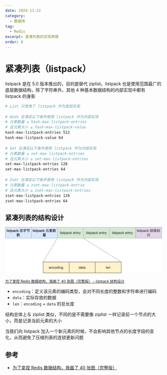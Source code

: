 ```yaml
---
date: 2024-11-22
category:
  - 数据库
tag:
  - Redis
excerpt: 紧凑列表的实现原理
order: 8
---
```


# 紧凑列表（listpack）

listpack 是在 5.0 版本推出的，目的是替代 ziplist。listpack 也是使用范围最广的底层数据结构，除了字符串外，其他 4 种基本数据结构的内部实现中都有 listpack 的身影

```bash
# List 只使用了 listpack 作为底层实现

# Hash 在满足以下条件使用 listpack 作为内部实现
# 元素数量 ≤ hash-max-listpack-entries
# 且元素大小 ≤ hash-max-listpack-value 
hash-max-listpack-entries 512
hash-max-listpack-value 64

# Set 在满足以下条件使用 listpack 作为内部实现
# 元素数量 ≤ set-max-listpack-entries
# 且元素大小 ≤ set-max-listpack-entries
set-max-listpack-entries 128
set-max-listpack-entries 64

# Zset 在满足以下条件使用 listpack 作为内部实现
# 元素数量 ≤ zset-max-listpack-entrie
# 且元素大小 ≤ zset-max-listpack-entries
zset-max-listpack-entries 128
zset-max-listpack-entries 64
```

## 紧凑列表的结构设计

![](.\md.assets\listpack.png)

<small>[为了拿捏 Redis 数据结构，我画了 40 张图（完整版） - listpack 结构设计](https://mp.weixin.qq.com/s?__biz=MzUxODAzNDg4NQ==&mid=2247501112&idx=1&sn=e42b6c61c6747e2c2f3b890ab4e4b844&chksm=f98d8192cefa0884606c5284499d76eeb3966ac2d3de9fbc4a405448313dcf79eb41b7c9501e&scene=178&cur_album_id=1790401816640225283#rd)</small>

- `encoding`：定义该元素的编码类型，会对不同长度的整数和字符串进行编码
- `data`：实际存放的数据
- `len`：`encoding` + `data` 的总长度

结构总体上与 ziplist 类似，不同的是不需要像 ziplist 一样记录前一个节点的大小，而是记录当前元素的大小

当我们向 listpack 加入一个新元素的时候，不会影响其他节点的长度字段的变化，从而避免了压缩列表的连锁更新问题

## 参考

- [为了拿捏 Redis 数据结构，我画了 40 张图（完整版）](https://mp.weixin.qq.com/s?__biz=MzUxODAzNDg4NQ==&mid=2247501112&idx=1&sn=e42b6c61c6747e2c2f3b890ab4e4b844&chksm=f98d8192cefa0884606c5284499d76eeb3966ac2d3de9fbc4a405448313dcf79eb41b7c9501e&scene=178&cur_album_id=1790401816640225283#rd)
